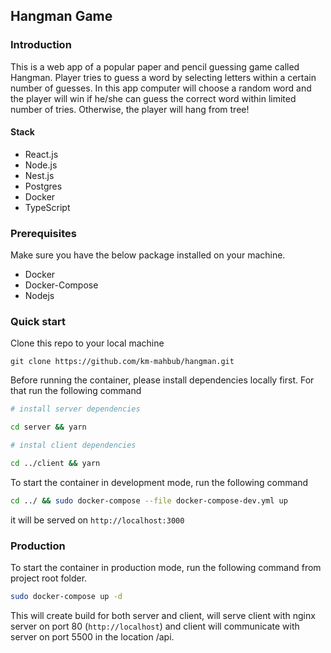 ## Hangman Game

### Introduction

This is a web app of a popular paper and pencil guessing game called Hangman. Player tries to guess a word by selecting letters within a certain number of guesses. In this app computer will choose a random word and the player will win if he/she can guess the correct word within limited number of tries. Otherwise, the player will hang from tree!

#### Stack

- React.js
- Node.js
- Nest.js
- Postgres
- Docker
- TypeScript

### Prerequisites

Make sure you have the below package installed on your machine.

- Docker
- Docker-Compose
- Nodejs

### Quick start

Clone this repo to your local machine

```
git clone https://github.com/km-mahbub/hangman.git
```

Before running the container, please install dependencies locally first.
For that run the following command

```bash
# install server dependencies

cd server && yarn

# instal client dependencies

cd ../client && yarn
```

To start the container in development mode, run the following command

```bash
cd ../ && sudo docker-compose --file docker-compose-dev.yml up
```

it will be served on `http://localhost:3000`

### Production

To start the container in production mode, run the following command from project root folder.

```bash
sudo docker-compose up -d
```

This will create build for both server and client, will serve client with nginx server on port 80 (`http://localhost`) and client will communicate with server on port 5500 in the location /api.
